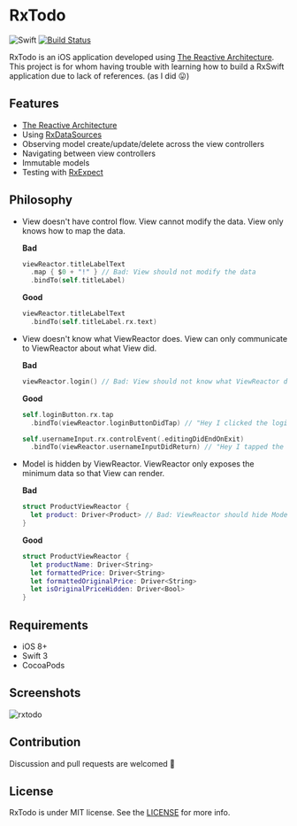 RxTodo
======

![Swift](https://img.shields.io/badge/Swift-3.0-orange.svg)
[![Build Status](https://travis-ci.org/devxoul/RxTodo.svg?branch=master)](https://travis-ci.org/devxoul/RxTodo)

RxTodo is an iOS application developed using [The Reactive Architecture](https://github.com/devxoul/TheReactiveArchitecture). This project is for whom having trouble with learning how to build a RxSwift application due to lack of references. (as I did 😛)


Features
--------

* [The Reactive Architecture](https://github.com/devxoul/ReactiveArchitecture)
* Using [RxDataSources](https://github.com/RxSwiftCommunity/RxDataSources)
* Observing model create/update/delete across the view controllers
* Navigating between view controllers
* Immutable models
* Testing with [RxExpect](https://github.com/devxoul/RxExpect)


Philosophy
----------

* View doesn't have control flow. View cannot modify the data. View only knows how to map the data.

    **Bad**

    ```swift
    viewReactor.titleLabelText
      .map { $0 + "!" } // Bad: View should not modify the data
      .bindTo(self.titleLabel)
    ```

    **Good**
    
    ```swift
    viewReactor.titleLabelText
      .bindTo(self.titleLabel.rx.text)
    ```

* View doesn't know what ViewReactor does. View can only communicate to ViewReactor about what View did.

    **Bad**

    ```swift
    viewReactor.login() // Bad: View should not know what ViewReactor does (login)
    ```

    **Good**
    
    ```swift
    self.loginButton.rx.tap
      .bindTo(viewReactor.loginButtonDidTap) // "Hey I clicked the login button"

    self.usernameInput.rx.controlEvent(.editingDidEndOnExit)
      .bindTo(viewReactor.usernameInputDidReturn) // "Hey I tapped the return on username input"
    ```

* Model is hidden by ViewReactor. ViewReactor only exposes the minimum data so that View can render.

    **Bad**
    
    ```swift
    struct ProductViewReactor {
      let product: Driver<Product> // Bad: ViewReactor should hide Model
    }
    ```

    **Good**
    
    ```swift
    struct ProductViewReactor {
      let productName: Driver<String>
      let formattedPrice: Driver<String>
      let formattedOriginalPrice: Driver<String>
      let isOriginalPriceHidden: Driver<Bool>
    }
    ```


Requirements
------------

* iOS 8+
* Swift 3
* CocoaPods


Screenshots
-----------

![rxtodo](https://cloud.githubusercontent.com/assets/931655/21965942/1611927a-dbad-11e6-99ee-3509d06dc242.png)


Contribution
------------

Discussion and pull requests are welcomed 💖


License
-------

RxTodo is under MIT license. See the [LICENSE](LICENSE) for more info.
